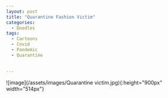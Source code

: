 ```yaml
---
layout: post
title: "Quarantine Fashion Victim"
categories:
  - Doodles
tags:
  - Cartoons
  - Covid
  - Pandemic
  - Quarantine
 

---
```



![image](/assets/images/Quarantine victim.jpg){:height="900px" width="514px"}
